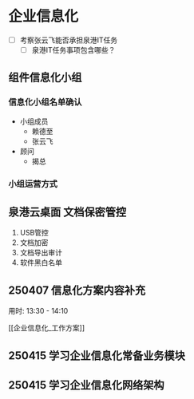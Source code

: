 # 企业信息化

- [ ] 考察张云飞能否承担泉港IT任务
  - [ ] 泉港IT任务事项包含哪些？

## 组件信息化小组

### 信息化小组名单确认

- 小组成员
  - 赖德至
  - 张云飞
- 顾问
  - 揭总

### 小组运营方式

## 泉港云桌面 文档保密管控

1. USB管控
2. 文档加密
3. 文档导出审计
4. 软件黑白名单

## 250407 信息化方案内容补充

用时: 13:30 - 14:10

[[企业信息化_工作方案]]

## 250415 学习企业信息化常备业务模块

## 250415 学习企业信息化网络架构
